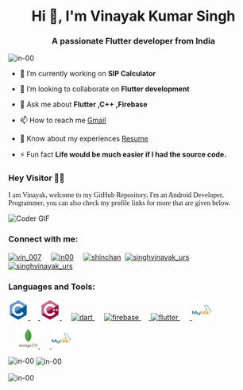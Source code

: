

<!--
**in-00/in-00** is a ✨ _special_ ✨ repository because its `README.md` (this file) appears on your GitHub profile.

Here are some ideas to get you started:

- 🔭 I’m currently working on ...
- 🌱 I’m currently learning ...
- 👯 I’m looking to collaborate on ...
- 🤔 I’m looking for help with ...
- 💬 Ask me about ...
- 📫 How to reach me: ...
- 😄 Pronouns: ...
- ⚡ Fun fact: ...
-->
<h1 align="center">Hi 👋, I'm Vinayak Kumar Singh</h1>
<h3 align="center">A passionate Flutter developer from India</h3>

<p align="left"> <img src="https://komarev.com/ghpvc/?username=in-00&label=Profile%20views&color=0e75b6&style=flat" alt="in-00" /> </p>

- 🔭 I’m currently working on **SIP Calculator**

- 👯 I’m looking to collaborate on **Flutter development**

- 💬 Ask me about **Flutter ,C++ ,Firebase**

- 📫 How to reach me [Gmail](singhvinayakurs@gmail.com)

- 📄 Know about my experiences [Resume](https://drive.google.com/file/d/14R4Yao6EevCTEdED0A-2nFQ6war30UIG/view?usp=sharing)

- ⚡ Fun fact **Life would be much easier if I had the source code.**

### Hey Visitor 🖐🏻

<p style="font-family: 'Zen Dots', cursive;" >I am Vinayak, welcome to my GitHub Repository, I'm an Android Developer, Programmer, you can also check my profile links for more that are given below.</p>

<img src="https://cdn.dribbble.com/users/1059583/screenshots/4171367/coding-freak.gif" alt="Coder GIF" width="1000" height="500"> 

<h3 align="left">Connect with me:</h3>
<p align="left">

<a href="https://www.codechef.com/users/vin_007" target="blank"><img align="center" src="https://miro.medium.com/max/666/1*1W0-bbmt4iiEpp_pPrS0VQ.png" alt="vin_007" height="30" width="40" /><tab></a>&nbsp;&nbsp;&nbsp;&nbsp;
<a href="https://codeforces.com/profile/in00" target="blank"><img align="center" src="https://www.ime.usp.br/~arcjr/image/codeforces.png" alt="in00" height="30" width="40" /><tab></a>&nbsp;&nbsp;&nbsp;&nbsp;
  <a href="https://auth.geeksforgeeks.org/user/shinchan" target="blank"><img align="center" src="https://raw.githubusercontent.com/rahuldkjain/github-profile-readme-generator/master/src/images/icons/Social/geeks-for-geeks.svg" alt="shinchan" height="30" width="40" /></a>&nbsp;&nbsp;<a href="https://instagram.com/singhvinayak_urs" target="blank"><img align="center" src="https://raw.githubusercontent.com/rahuldkjain/github-profile-readme-generator/master/src/images/icons/Social/instagram.svg" alt="singhvinayak_urs" height="30" width="40" /></a>&nbsp;&nbsp;&nbsp;&nbsp;<a href="https://www.linkedin.com/in/vinayak-singh-57114317b" target="blank"><img align="center" src="https://www.instituteofexcellence.com/wp-content/uploads/LinkedIn-logo.png" alt="singhvinayak_urs" height="30" width="40" /></a>
</p>

<h3 align="left">Languages and Tools:</h3>
<p align="left"> <a href="https://www.cprogramming.com/" target="_blank"> <img src="https://raw.githubusercontent.com/devicons/devicon/master/icons/c/c-original.svg" alt="c" width="40" height="40"/> </a> &nbsp;&nbsp;&nbsp;&nbsp;<a href="https://www.w3schools.com/cpp/" target="_blank"> <img src="https://raw.githubusercontent.com/devicons/devicon/master/icons/cplusplus/cplusplus-original.svg" alt="cplusplus" width="40" height="40"/> </a>&nbsp;&nbsp;&nbsp;&nbsp; <a href="https://dart.dev" target="_blank"> <img src="https://www.vectorlogo.zone/logos/dartlang/dartlang-icon.svg" alt="dart" width="40" height="40"/> </a>&nbsp;&nbsp;&nbsp;&nbsp; <a href="https://firebase.google.com/" target="_blank"> <img src="https://www.vectorlogo.zone/logos/firebase/firebase-icon.svg" alt="firebase" width="40" height="40"/> </a> &nbsp;&nbsp;&nbsp;&nbsp;<a href="https://flutter.dev" target="_blank"> <img src="https://www.vectorlogo.zone/logos/flutterio/flutterio-icon.svg" alt="flutter" width="40" height="40"/> </a>&nbsp;&nbsp; &nbsp;&nbsp;<a href="https://www.mysql.com/" target="_blank"> <img src="https://raw.githubusercontent.com/devicons/devicon/master/icons/mysql/mysql-original-wordmark.svg" alt="mysql" width="40" height="40"/> </a> </p>&nbsp;&nbsp;&nbsp;&nbsp; <a href="https://www.mongodb.com/" target="_blank"> <img src="https://raw.githubusercontent.com/devicons/devicon/master/icons/mongodb/mongodb-original-wordmark.svg" alt="mongodb" width="40" height="40"/> </a>&nbsp;&nbsp; &nbsp;&nbsp;<a href="https://www.mysql.com/" target="_blank"> <img src="https://raw.githubusercontent.com/devicons/devicon/master/icons/mysql/mysql-original-wordmark.svg" alt="mysql" width="40" height="40"/> </a> </p>

<p><img align="left" src="https://github-readme-stats.vercel.app/api/top-langs?username=in-00&show_icons=true&locale=en&layout=compact" alt="in-00" /></p>

<p>&nbsp;<img align="center" src="https://github-readme-stats.vercel.app/api?username=in-00&show_icons=true&locale=en" alt="in-00" /></p>

<p><img align="center" src="https://github-readme-streak-stats.herokuapp.com/?user=in-00&" alt="in-00" /></p>
